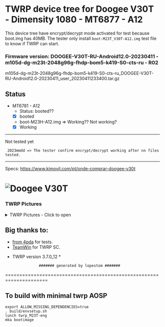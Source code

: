 # TWRP device tree for Doogee V30T - Dimensity 1080 - MT6877 - A12

This device tree have encrypt/decrypt mode activated for test because boot.img has 40MB. 
The tester only install `boot-M23T_V30T-A12.img` test file to know if TWRP can start.

### Firmware version: DOOGEE-V30T-RU-Android12.0-20230411 - m105d-dg-m23t-2048g96g-fhdp-bom5-k419-S0-cts-ru - R02
m105d-dg-m23t-2048g96g-fhdp-bom5-k419-S0-cts-ru_DOOGEE-V30T-RU-Android12.0-20230411_user_20230411233400.tar.gz

## Status
- MT6781 - A12
  - Status: booted??
  - [X] booted

   - boot-M23H-A12.img => Working?? Not working?
  - [X] Working
------------------------------------
Not tested yet

     2023mmdd => The tester confirm encrypt/decrypt working after nn files tested.
------------------------------------

Specs: https://www.kimovil.com/pt/onde-comprar-doogee-v30t

![Doogee V30T](https://cdn-files.kimovil.com/default/0008/65/thumb_764644_default_big.jpg)
===================================================================== 

### TWRP Pictures
<details><summary>TWRP Pictures - Click to open</summary>
<p>

![TWRP Logo]()
![Decryption]()
![Decrypted]()
</p>
</details>

## Big thanks to:
- [ from 4pda]() for tests.
- [TeamWin](https://github.com/TeamWin) for TWRP SC.
* TWRP version 3.7.0_12 *

                  ####### generated by lopestom #######
===================================================================== 

## To build with minimal twrp AOSP
```
export ALLOW_MISSING_DEPENDENCIES=true
. build/envsetup.sh
lunch twrp_M23T-eng
mka bootimage
```

